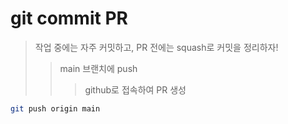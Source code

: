# git commit PR

> 작업 중에는 자주 커밋하고, PR 전에는 squash로 커밋을 정리하자!
>
> > main 브랜치에 push
> >
> > > github로 접속하여 PR 생성

```sh
git push origin main
```
